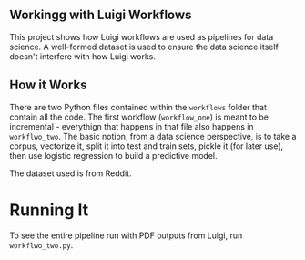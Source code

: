 ## Workingg with Luigi Workflows

This project shows how Luigi workflows are used as pipelines for data science. A well-formed dataset is used to ensure the data science itself doesn't interfere with how Luigi works.

## How it Works

There are two Python files contained within the `workflows` folder that contain all the code. The first workflow (`workflow_one`) is meant to be incremental - everythign that happens in that file also happens in `workflwo_two`. The basic notion, from a data science perspective, is to take a corpus, vectorize it, split it into test and train sets, pickle it (for later use), then use logistic regression to build a predictive model.

The dataset used is from Reddit.

# Running It
To see the entire pipeline run with PDF outputs from Luigi, run `workflwo_two.py`.




